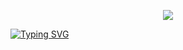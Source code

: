 
<p align="center"><image src="../image/profile.png"></p>
  
 <a href="https://git.io/typing-svg"><img src="https://readme-typing-svg.herokuapp.com?size=38&color=4D5C8B&center=true&vCenter=true&width=1400&height=120&lines=Welcome+to+Beihua+University+Project+Sharing+Organization!" alt="Typing SVG" /></a>
